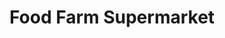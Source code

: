 ---
title: "Food Farm Supermarket"
url: /south-richmond-hill/food-farm-supermarket/
shop: Supermarkt
---